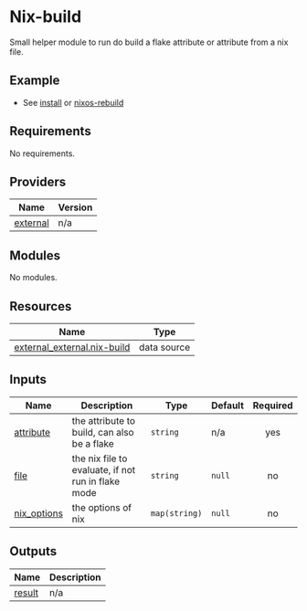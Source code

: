 # Nix-build

Small helper module to run do build a flake attribute or attribute from a nix
file.

## Example

- See [install](install.md) or [nixos-rebuild](nixos-rebuild.md)

<!-- BEGIN_TF_DOCS -->

## Requirements

No requirements.

## Providers

| Name                                                            | Version |
| --------------------------------------------------------------- | ------- |
| <a name="provider_external"></a> [external](#provider_external) | n/a     |

## Modules

No modules.

## Resources

| Name                                                                                                                        | Type        |
| --------------------------------------------------------------------------------------------------------------------------- | ----------- |
| [external_external.nix-build](https://registry.terraform.io/providers/hashicorp/external/latest/docs/data-sources/external) | data source |

## Inputs

| Name                                                                | Description                                        | Type          | Default | Required |
| ------------------------------------------------------------------- | -------------------------------------------------- | ------------- | ------- | :------: |
| <a name="input_attribute"></a> [attribute](#input_attribute)        | the attribute to build, can also be a flake        | `string`      | n/a     |   yes    |
| <a name="input_file"></a> [file](#input_file)                       | the nix file to evaluate, if not run in flake mode | `string`      | `null`  |    no    |
| <a name="input_nix_options"></a> [nix\_options](#input_nix_options) | the options of nix                                 | `map(string)` | `null`  |    no    |

## Outputs

| Name                                                  | Description |
| ----------------------------------------------------- | ----------- |
| <a name="output_result"></a> [result](#output_result) | n/a         |

<!-- END_TF_DOCS -->
